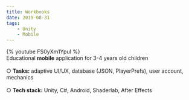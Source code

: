 ```yaml
---
title: Workbooks
date: 2019-08-31
tags: 
	- Unity
	- Mobile
---
```


{% youtube FS0yXm1YpuI %}
<br>
Educational <b>mobile</b> application for 3-4 years old children
<br>
<br>
○ <b>Tasks:</b> adaptive UI/UX, database (JSON, PlayerPrefs), user account, mechanics
<br>
<br>
○ <b>Tech stack:</b> Unity, C#, Android, Shaderlab, After Effects